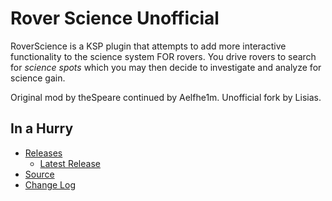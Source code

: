 # Rover Science Unofficial

RoverScience is a KSP plugin that attempts to add more interactive functionality to the science system FOR rovers. You drive rovers to search for *science spots* which you may then decide to investigate and analyze for science gain.

Original mod by theSpeare continued by Aelfhe1m. Unofficial fork by Lisias.


## In a Hurry

* [Releases](./Archive)
	* [Latest Release](https://github.com/net-lisias-kspu/RoverScience/releases)
* [Source](https://github.com/net-lisias-kspu/RoverScience)
* [Change Log](./CHANGE_LOG.md)
